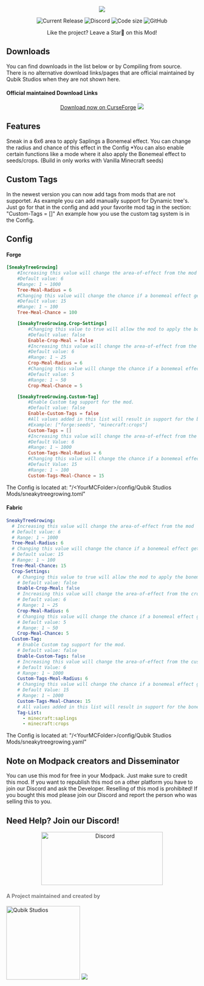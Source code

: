 <p align="center">
    <img src="https://qubik-studios.net/wp-content/uploads/2022/07/Sneaky-Tree-Growing-Banner.png">
</p>
<div align="center">
    <img src="https://img.shields.io/github/v/release/Qubik-Studios/Sneaky-Tree-Growing?include_prereleases&style=flat-square" alt="Current Release">
    <img src="https://img.shields.io/discord/759767022916599808?label=Discord&style=flat-square" alt="Discord">
    <img src="https://img.shields.io/github/languages/code-size/Qubik-Studios/Sneaky-Tree-Growing?style=flat-square" alt="Code size">
    <img alt="GitHub" src="https://img.shields.io/github/license/Qubik-Studios/Sneaky-Tree-Growing?style=flat-square">
</div>

<p align="center">Like the project? Leave a Star🌟 on this Mod!</p>

## Downloads
You can find downloads in the list below or by Compiling from source.
There is no alternative download links/pages that are official maintained by Qubik Studios when they are not shown here.

#### Official maintained Download Links
<center>
<a href="https://www.curseforge.com/minecraft/mc-mods/sneaky-tree-growing">Download now on CurseForge</a>
<a href="https://modrinth.com/mod/sneaky-tree-growing"><img src="https://raw.githubusercontent.com/modrinth/art/main/Branding/Badge/badge-dark__184x72.png"></a>
</center>

## Features
Sneak in a 6x6 area to apply Saplings a Bonemeal effect.
You can change the radius and chance of this effect in the Config
*You can also enable certain functions like a mode where it also apply the Bonemeal effect to seeds/crops. (Build in only works with Vanilla Minecraft seeds)

## Custom Tags
In the newest version you can now add tags from mods that are not supportet. As example you can add manually support for Dynamic tree's.
Just go for that in the config and add your favorite mod tag in the section: "Custom-Tags = []"
An example how you use the custom tag system is in the Config.

## Config
#### Forge
```toml
[SneakyTreeGrowing]
	#Increasing this value will change the area-of-effect from the mod
	#Default value: 6
	#Range: 1 ~ 1000
	Tree-Meal-Radius = 6
	#Changing this value will change the chance if a bonemeal effect gets applied or not
	#Default value: 15
	#Range: 1 ~ 100
	Tree-Meal-Chance = 100

	[SneakyTreeGrowing.Crop-Settings]
		#Changing this value to true will allow the mod to apply the bonemeal effect to crops like wheat and potato. Only works on Vannila plants
		#Default value: false
		Enable-Crop-Meal = false
		#Increasing this value will change the area-of-effect from the crop meal effect
		#Default value: 6
		#Range: 1 ~ 25
		Crop-Meal-Radius = 6
		#Changing this value will change the chance if a bonemeal effect gets applied to crops or not
		#Default value: 5
		#Range: 1 ~ 50
		Crop-Meal-Chance = 5

	[SneakyTreeGrowing.Custom-Tag]
		#Enable Custom tag support for the mod.
		#Default value: false
		Enable-Custom-Tags = false
		#All values added in this list will result in support for the bonemeal effect. 
		#Example: ["forge:seeds", "minecraft:crops"]
		Custom-Tags = []
		#Increasing this value will change the area-of-effect from the custom-tag meal effect
		#Default Value: 6
		#Range: 1 ~ 1000
		Custom-Tags-Meal-Radius = 6
		#Changing this value will change the chance if a bonemeal effect gets applied to custom tags or not
		#Default Value: 15
		#Range: 1 ~ 100
		Custom-Tags-Meal-Chance = 15
```
The Config is located at: "/\<YourMCFolder\>/config/Qubik Studios Mods/sneakytreegrowing.toml"

#### Fabric
```yaml
SneakyTreeGrowing:
  # Increasing this value will change the area-of-effect from the mod
  # Default value: 6
  # Range: 1 ~ 1000
  Tree-Meal-Radius: 6
  # Changing this value will change the chance if a bonemeal effect gets applied or not
  # Default value: 15
  # Range: 1 ~ 100
  Tree-Meal-Chance: 15
  Crop-Settings:
    # Changing this value to true will allow the mod to apply the bonemeal effect to crops like wheat and potato. Only works on Vannila plants
    # Default value: false
    Enable-Crop-Meal: false
    # Increasing this value will change the area-of-effect from the crop meal effect
    # Default value: 6
    # Range: 1 ~ 25
    Crop-Meal-Radius: 6
    # Changing this value will change the chance if a bonemeal effect gets applied to crops or not
    # Default value: 5
    # Range: 1 ~ 50
    Crop-Meal-Chance: 5
  Custom-Tag:
    # Enable Custom tag support for the mod.
    # Default value: false
    Enable-Custom-Tags: false
    # Increasing this value will change the area-of-effect from the custom-tag meal effect
    # Default Value: 6
    # Range: 1 ~ 1000
    Custom-Tags-Meal-Radius: 6
    # Changing this value will change the chance if a bonemeal effect gets applied to custom tags or not
    # Default Value: 15
    # Range: 1 ~ 1000
    Custom-Tags-Meal-Chance: 15
    # All values added in this list will result in support for the bonemeal effect
    Tag-List:
      - minecraft:saplings
      - minecraft:crops
```
The Config is located at: "/\<YourMCFolder\>/config/Qubik Studios Mods/sneakytreegrowing.yaml"

## Note on Modpack creators and Disseminator
You can use this mod for free in your Modpack. Just make sure to credit this mod.
If you want to republish this mod on a other platform you have to join our Discord and ask the Developer.
Reselling of this mod is prohibited! If you bought this mod please join our Discord and report the person who was selling this to you.

## Need Help? Join our Discord!
<center>
    <a href="http://discord.qubik-studios.net" target="_blank" rel="noopener noreferrer"><img src="https://discordapp.com/api/guilds/759767022916599808/embed.png?style=banner3" alt="Discord" width="320" height="140" /></a>
    <br>
</center>
    <h4><strong><span style="color: #808080;">A Project maintained and created by</span></strong></h4>
    <a href="https://Qubik-Studios.net" target="_blank"><img src="https://qubik-studios.net/wp-content/uploads/2021/10/QUBIK-STUDIOS-BANNER-DARKMODE.png" alt="Qubik Studios" width="194"/></a>
    <img src="https://qubik-studios.net/wp-content/uploads/2022/07/Divider-Small.png">
